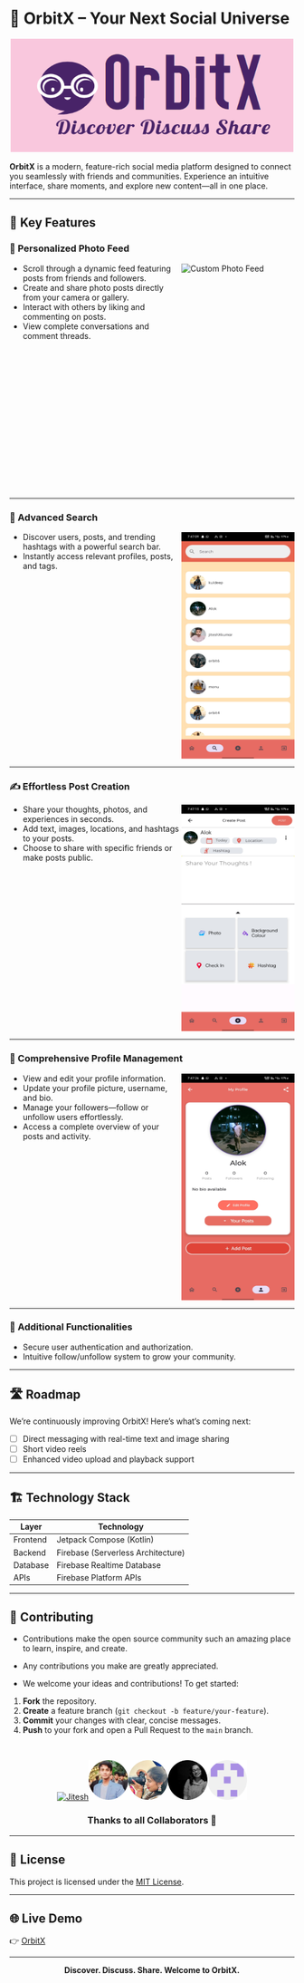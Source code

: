 # 🚀 OrbitX – Your Next Social Universe

<p align="center">
  <img alt="OrbitX Logo" height="200" width="500" src="https://github.com/alokrajcse/OrbitX/blob/master/SCREENSHOTS_ORBITX/logo4.png">
</p>

**OrbitX** is a modern, feature-rich social media platform designed to connect you seamlessly with friends and communities. Experience an intuitive interface, share moments, and explore new content—all in one place.

---

## 🌟 Key Features

### 📰 Personalized Photo Feed

<img align="right" alt="Custom Photo Feed" height="400" width="200" src="https://github.com/user-attachments/assets/83ecd5f9-ac82-4487-9149-9cdbe3d38734">

- Scroll through a dynamic feed featuring posts from friends and followers.
- Create and share photo posts directly from your camera or gallery.
- Interact with others by liking and commenting on posts.
- View complete conversations and comment threads.

<br clear="right"/>

---

### 🔎 Advanced Search

<img align="right" alt="Search" height="400" width="200" src="https://raw.githubusercontent.com/alokrajcse/OrbitX/master/SCREENSHOTS_ORBITX/Screenshot_2024-08-26-19-47-09-71_45ec60135c0ce08e1256c567a8da3d2e.jpg">

- Discover users, posts, and trending hashtags with a powerful search bar.
- Instantly access relevant profiles, posts, and tags.

<br clear="right"/>

---

### ✍️ Effortless Post Creation

<img align="right" alt="Create Post Screen" height="400" width="200" src="https://raw.githubusercontent.com/alokrajcse/OrbitX/master/SCREENSHOTS_ORBITX/Screenshot_2024-08-26-19-47-13-49_45ec60135c0ce08e1256c567a8da3d2e.jpg">

- Share your thoughts, photos, and experiences in seconds.
- Add text, images, locations, and hashtags to your posts.
- Choose to share with specific friends or make posts public.

<br clear="right"/>

---

### 👤 Comprehensive Profile Management

<img align="right" alt="Profile Section" height="400" width="200" src="https://raw.githubusercontent.com/alokrajcse/OrbitX/master/SCREENSHOTS_ORBITX/Screenshot_2024-08-26-19-47-26-58_45ec60135c0ce08e1256c567a8da3d2e.jpg">

- View and edit your profile information.
- Update your profile picture, username, and bio.
- Manage your followers—follow or unfollow users effortlessly.
- Access a complete overview of your posts and activity.

<br clear="right"/>

---

### 📱 Additional Functionalities

- Secure user authentication and authorization.
- Intuitive follow/unfollow system to grow your community.

---

## 🛣️ Roadmap

We’re continuously improving OrbitX! Here’s what’s coming next:

- [ ] Direct messaging with real-time text and image sharing
- [ ] Short video reels
- [ ] Enhanced video upload and playback support

---

## 🏗️ Technology Stack

| Layer       | Technology                       |
|-------------|----------------------------------|
| Frontend    | Jetpack Compose (Kotlin)         |
| Backend     | Firebase (Serverless Architecture)|
| Database    | Firebase Realtime Database       |
| APIs        | Firebase Platform APIs           |

---

## 🤝 Contributing

- Contributions make the open source community such an amazing place to learn, inspire, and create.
- Any contributions you make are greatly appreciated.

- We welcome your ideas and contributions! To get started:

1. **Fork** the repository.
2. **Create** a feature branch (`git checkout -b feature/your-feature`).
3. **Commit** your changes with clear, concise messages.
4. **Push** to your fork and open a Pull Request to the `main` branch.



<br/>

<p align="center">
  <a href="https://github.com/Jitesh8260"><img src="https://github.com/subham-behera/e-Pariksha/blob/main/assets/Jitesh8260.png" width="70px" alt="Jitesh" /></a><!--
  --><a href="https://github.com/alokrajcse"><img src="https://github.com/alokrajcse/OrbitX/blob/master/SCREENSHOTS_ORBITX/alok.png" width="70px" alt="Alok" /></a><!--
  --><a href="https://github.com/khusipandey"><img src="https://github.com/alokrajcse/OrbitX/blob/master/SCREENSHOTS_ORBITX/khusi.jpg" width="70px" alt="Khusi" /></a><!--
  --><a href="https://github.com/Laurina23"><img src="https://github.com/alokrajcse/OrbitX/blob/master/SCREENSHOTS_ORBITX/laurina.jpg" width="70px" alt="Laurina" /></a><!--
  --><a href="https://github.com/karan23831"><img src="https://github.com/alokrajcse/OrbitX/blob/master/SCREENSHOTS_ORBITX/karan.png" width="70px" alt="Karan" /></a>
</p>

<h3 align="center">Thanks to all Collaborators 💪</h3>

---

## 📄 License

This project is licensed under the [MIT License](LICENSE).

---

## 🌐 Live Demo

👉 [OrbitX](https://drive.google.com/file/d/1Uvm_bU-hhm_4AQcc8LUA4wFMQtgp8L63/view?usp=drive_link) 

---


<p align="center">
  <b>Discover. Discuss. Share. Welcome to OrbitX.</b>
</p>
